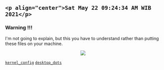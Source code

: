 ## `<p align="center">Sat May 22 09:24:34 AM WIB 2021</p>`

### Warning !!! <img alt="" align="right" src="https://badges.pufler.dev/visits/owl4ce/hmg?style=flat-square&label=&color=000000&logo=GitHub&logoColor=white&labelColor=373e4d"/>
I'm not going to explain, but this you have to understand rather than putting these files on your machine.

<p align="center"><img src="https://i.ibb.co/1T0rYL4/final.gif"/></p>

[`kernel_config`](https://github.com/owl4ce/yin-x86_64) [`desktop_dots`](https://github.com/owl4ce/dotfiles)
